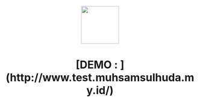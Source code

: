 <p align="center">
    <a href="https://github.com/yiisoft" target="_blank">
        <img src="https://avatars0.githubusercontent.com/u/993323" height="100px">
    </a>
    <h1 align="center">[DEMO : ](http://www.test.muhsamsulhuda.my.id/)</h1>
    <br>
</p>